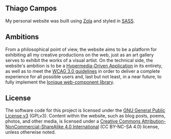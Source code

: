 ## Thiago Campos
My personal website was built using [Zola](https://getzola.com) and styled in [SASS](https://sass.org).

## Ambitions
From a philosophical point of view, the website aims to be a platform for exhibiting all my creative 
productions on the web, just as an art gallery serves to exhibit the works of a visual artist. On the 
technical side, the website's ambition is to be a [Hypermedia-Driven Application](https://hypermedia.systems/book/contents/)
in its entirety, as well as to meet the [WCAG 3.0 guidelines](https://www.w3.org/TR/wcag-3.0/) in 
order to deliver a complete experience for all possible users and, last but not least, in a near future,
to fully implement the [Ionique web-component library](https://github.com/thigcampos/ionique).

## License
The software code for this project is licensed under the [GNU General Public License v3](./LICENSE) (GPLv3). 
Content within the website, such as blog posts, poems, photos, and other media, is licensed under a [Creative 
Commons Attribution-NonCommercial-ShareAlike 4.0 International](https://creativecommons.org/licenses/by-nc-sa/4.0/deed.pt-br) (CC BY-NC-SA 4.0) license, unless otherwise noted.
